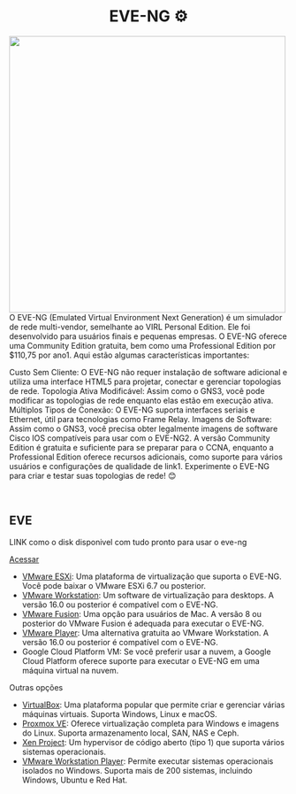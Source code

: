<h1 align ="center"> EVE-NG  ⚙</h1>

<img src="https://th.bing.com/th/id/OIP.x5bN9ngMoIKRpeMCOfpERAHaC6?w=304&h=137&c=7&r=0&o=5&pid=1.7" width="500">



<br/>
O EVE-NG (Emulated Virtual Environment Next Generation) é um simulador de rede multi-vendor, semelhante ao VIRL Personal Edition. Ele foi desenvolvido para usuários finais e pequenas empresas. O EVE-NG oferece uma Community Edition gratuita, bem como uma Professional Edition por $110,75 por ano1. Aqui estão algumas características importantes:

Custo Sem Cliente: O EVE-NG não requer instalação de software adicional e utiliza uma interface HTML5 para projetar, conectar e gerenciar topologias de rede.
Topologia Ativa Modificável: Assim como o GNS3, você pode modificar as topologias de rede enquanto elas estão em execução ativa.
Múltiplos Tipos de Conexão: O EVE-NG suporta interfaces seriais e Ethernet, útil para tecnologias como Frame Relay.
Imagens de Software: Assim como o GNS3, você precisa obter legalmente imagens de software Cisco IOS compatíveis para usar com o EVE-NG2.
A versão Community Edition é gratuita e suficiente para se preparar para o CCNA, enquanto a Professional Edition oferece recursos adicionais, como suporte para vários usuários e configurações de qualidade de link1. Experimente o EVE-NG para criar e testar suas topologias de rede! 😊

<br/>

## EVE
<p>LINK como o disk disponivel com tudo pronto para usar o eve-ng </p> <a href="https://mega.nz/folder/OBgQlRCD#iozAom8OS0-vQyy5MfaH8Q" target="_blank">Acessar</a></p>
<ul>
  <li><a href="https://www.vmware.com/go/downloadplayer">VMware ESXi</a>: Uma plataforma de virtualização que suporta o EVE-NG. Você pode baixar o VMware ESXi 6.7 ou posterior.</li>
  <li><a href="https://www.vmware.com/go/downloadplayer">VMware Workstation</a>: Um software de virtualização para desktops. A versão 16.0 ou posterior é compatível com o EVE-NG.</li>
  <li><a href="https://www.vmware.com/go/downloadplayer">VMware Fusion</a>: Uma opção para usuários de Mac. A versão 8 ou posterior do VMware Fusion é adequada para executar o EVE-NG.</li>
  <li><a href="https://www.vmware.com/go/downloadplayer">VMware Player</a>: Uma alternativa gratuita ao VMware Workstation. A versão 16.0 ou posterior é compatível com o EVE-NG.</li>
  <li>Google Cloud Platform VM: Se você preferir usar a nuvem, a Google Cloud Platform oferece suporte para executar o EVE-NG em uma máquina virtual na nuvem.</li>
</ul>

Outras opções 

<ul>
  <li><a href="https://www.virtualbox.org/">VirtualBox</a>: Uma plataforma popular que permite criar e gerenciar várias máquinas virtuais. Suporta Windows, Linux e macOS.</li>
  <li><a href="https://www.proxmox.com/proxmox-ve">Proxmox VE</a>: Oferece virtualização completa para Windows e imagens do Linux. Suporta armazenamento local, SAN, NAS e Ceph.</li>
  <li><a href="https://xenproject.org/">Xen Project</a>: Um hypervisor de código aberto (tipo 1) que suporta vários sistemas operacionais.</li>
  <li><a href="https://www.vmware.com/products/workstation-player.html">VMware Workstation Player</a>: Permite executar sistemas operacionais isolados no Windows. Suporta mais de 200 sistemas, incluindo Windows, Ubuntu e Red Hat.</li>
</ul>







